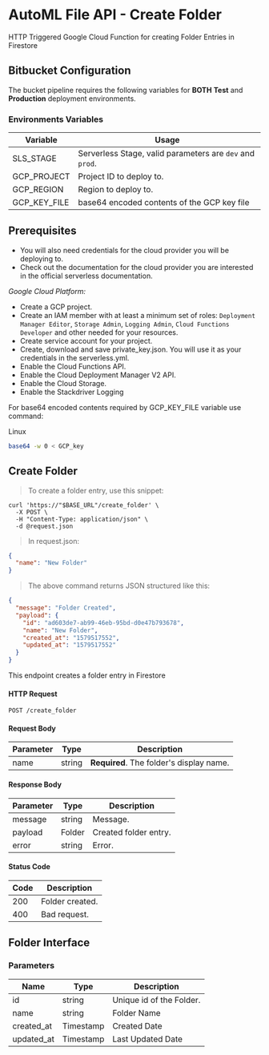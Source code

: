 # AutoML File API - Create Folder 

HTTP Triggered Google Cloud Function for creating Folder Entries in Firestore

## Bitbucket Configuration

The bucket pipeline requires the following variables for **BOTH** **Test** and **Production** deployment environments.

### Environments Variables

Variable | Usage
--------- | -----------
SLS_STAGE | Serverless Stage, valid parameters are ``dev`` and ``prod``.
GCP_PROJECT | Project ID to deploy to.
GCP_REGION | Region to deploy to.
GCP_KEY_FILE | base64 encoded contents of the GCP key file

## Prerequisites

* You will also need credentials for the cloud provider you will be deploying to.
* Check out the documentation for the cloud provider you are interested in the official serverless documentation.

_Google Cloud Platform:_

* Create a GCP project.
* Create an IAM member with at least a minimum set of roles: ``Deployment Manager Editor``, ``Storage Admin``, ``Logging Admin``, ``Cloud Functions Developer`` and other needed for your resources.
* Create service account for your project.
* Create, download and save private_key.json. You will use it as your credentials in the serverless.yml.
* Enable the Cloud Functions API.
* Enable the Cloud Deployment Manager V2 API.
* Enable the Cloud Storage.
* Enable the Stackdriver Logging

For base64 encoded contents required by GCP_KEY_FILE variable use command:

Linux

```bash
base64 -w 0 < GCP_key
```

## Create Folder

> To create a folder entry, use this snippet:

```shell
curl 'https://"$BASE_URL"/create_folder' \
  -X POST \
  -H "Content-Type: application/json" \
  -d @request.json
```

> In request.json:

```json
{
  "name": "New Folder"
}
```

> The above command returns JSON structured like this:

```json
{
  "message": "Folder Created",
  "payload": {
    "id": "ad603de7-ab99-46eb-95bd-d0e47b793678",
    "name": "New Folder",
    "created_at": "1579517552",
    "updated_at": "1579517552"
  }
}
```

This endpoint creates a folder entry in Firestore

#### HTTP Request

`POST /create_folder`

#### Request Body

Parameter | Type | Description
--------- | ---- | -----------
name | string | **Required**. The folder's display name.

#### Response Body

Parameter | Type | Description
--------- | ---- | -----------
message | string | Message.
payload | Folder | Created folder entry.
error | string | Error.

#### Status Code

Code | Description
--------- | -----------
200 | Folder created.
400 | Bad request.

## Folder Interface

### Parameters 

Name | Type | Description
--------- | ---- | -----------
id | string | Unique id of the Folder.
name | string | Folder Name
created_at | Timestamp | Created Date
updated_at | Timestamp | Last Updated Date
